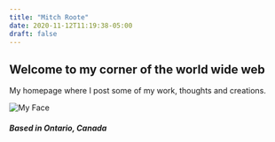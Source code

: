```yaml
---
title: "Mitch Roote"
date: 2020-11-12T11:19:38-05:00
draft: false
---
```


## Welcome to my corner of the world wide web

My homepage where I post some of my work, thoughts and creations.

![My Face](/face.jpg)

##### Based in Ontario, Canada


